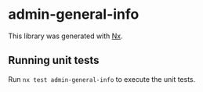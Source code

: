 # admin-general-info

This library was generated with [Nx](https://nx.dev).

## Running unit tests

Run `nx test admin-general-info` to execute the unit tests.
